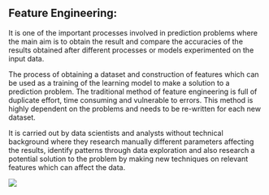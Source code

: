## Feature Engineering:

It is one of the important processes involved in prediction problems where the main aim is to obtain the result and compare the accuracies of the results obtained after different processes or models experimented on the input data. </br>

The process of obtaining a dataset and construction of features which can be used as a training of the learning model to make a solution to a prediction problem. The traditional method of feature engineering is full of duplicate effort, time consuming and vulnerable to errors. This method is highly dependent on the problems and needs to be re-written for each new dataset.

It is carried out by data scientists and analysts without technical background where they research manually different parameters affecting the results, identify patterns through data exploration and also research a potential solution to the problem by making new techniques on relevant features which can affect the data.

<img src="https://cdn-images-1.medium.com/max/2000/1*j378-FXFsLyb7vsNOhcQOA.png"/>